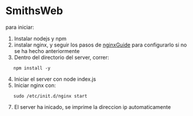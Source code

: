 # SmithsWeb

para iniciar:

1. Instalar nodejs y npm
2. instalar nginx, y seguir los pasos de [nginxGuide](nginxGuide.md) para configurarlo si no se ha hecho anteriormente
3. Dentro del directorio del server, correr:
```
   npm install -y
```

4. Iniciar el server con node index.js
5. Iniciar nginx con:

```
   sudo /etc/init.d/nginx start
```

7. El server ha inicado, se imprime la direccion ip automaticamente

